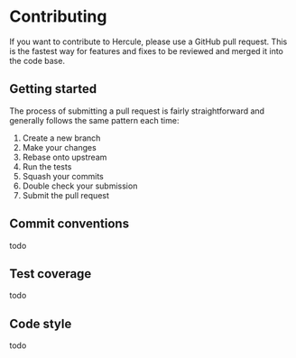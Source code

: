 # Contributing

If you want to contribute to Hercule, please use a GitHub pull request.
This is the fastest way for features and fixes to be reviewed and merged it into the code base.

## Getting started

The process of submitting a pull request is fairly straightforward and generally follows the same pattern each time:

1. Create a new branch
2. Make your changes
3. Rebase onto upstream
4. Run the tests
5. Squash your commits
6. Double check your submission
7. Submit the pull request

## Commit conventions

todo

## Test coverage

todo

## Code style

todo
